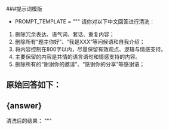 ###提示词模版
- PROMPT_TEMPLATE = """
请你对以下中文回答进行清洗：
1. 删除冗余表达、语气词、套话、重复内容；
2. 删除所有“题主你好”、“我是XXX”等问候语和自我介绍；
3. 将内容控制在800字以内，尽量保留有效观点、逻辑与情感支持。
4. 主要保留的内容是共情的语言语句和情感支持的内容。
5. 删除所有的“谢谢你的邀请”、“感谢你的分享”等感谢语；

原始回答如下：
---
{answer}
---
清洗后的结果：
"""
